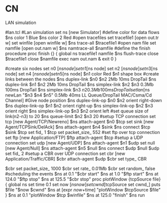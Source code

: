 # CN
LAN simulation


#lan.tcl
#Lan simulation
set ns [new Simulator]
#define color for data flows
$ns color 1 Blue
$ns color 2 Red
#open tracefiles
set tracefile1 [open out.tr w]
set winfile [open winfile w]
$ns trace-all $tracefile1
#open nam file
set namfile [open out.nam w]
$ns namtrace-all $namfile
#define the finish procedure
proc finish {} {
global ns tracefile1 namfile
$ns flush-trace
close $tracefile1
close $namfile
exec nam out.nam &
exit 0
}


#create six nodes
set n0 [$ns node]
set n1 [$ns node]
set n2 [$ns node]
set n3 [$ns node]
set n4 [$ns node]
set n5 [$ns node]
$n1 color Red
$n1 shape box
#create links between the nodes
$ns duplex-link $n0 $n2 2Mb 10ms DropTail
$ns duplex-link $n1 $n2 2Mb 10ms DropTail
$ns simplex-link $n2 $n3 0.3Mb 100ms DropTail
$ns simplex-link $n3 $n2 0.3Mb 100ms DropTail
set lan [$ns newLan "$n3 $n4 $n5" 0.5Mb 40ms LL Queue/DropTail MAC/Csma/Cd Channel]
#Give node position
$ns duplex-link-op $n0 $n2 orient right-down
$ns duplex-link-op $n1 $n2 orient right-up
$ns simplex-link-op $n2 $n3 orient right
$ns simplex-link-op $n3 $n2 orient left
#set queue size of link(n2-n3) to 20
$ns queue-limit $n2 $n3 20
#setup TCP connection
set tcp [new Agent/TCP/Newreno]
$ns attach-agent $n0 $tcp
set sink [new Agent/TCPSink/DelAck]
$ns attach-agent $n4 $sink
$ns connect $tcp $sink
$tcp set fid_ 1
$tcp set packet_size_ 552
#set ftp over tcp connection
set ftp [new Application/FTP]
$ftp attach-agent $tcp
#setup a UDP connection
set udp [new Agent/UDP]
$ns attach-agent $n1 $udp
set null [new Agent/Null]
$ns attach-agent $n5 $null
$ns connect $udp $null
$udp set fid_ 2
#setup a CBR over UDP connection
set cbr [new Application/Traffic/CBR]
$cbr attach-agent $udp
$cbr set type_ CBR


$cbr set packet_size_ 1000
$cbr set rate_ 0.01Mb
$cbr set random_ false
#scheduling the events
$ns at 0.1 "$cbr start"
$ns at 1.0 "$ftp start"
$ns at 124.0 "$ftp stop"
$ns at 125.5 "$cbr stop"
proc plotWindow {tcpSource file} {
global ns
set time 0.1
set now [$ns now]
set cwnd [$tcpSource set cwnd_]
puts $file "$now $cwnd"
$ns at [expr $now+$time] "plotWindow $tcpSource $file"
}
$ns at 0.1 "plotWindow $tcp $winfile"
$ns at 125.0 "finish"
$ns run
